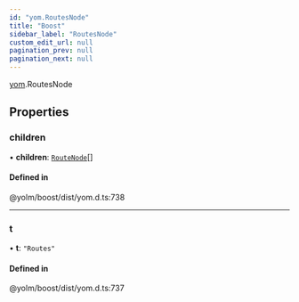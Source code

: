 ```yaml
---
id: "yom.RoutesNode"
title: "Boost"
sidebar_label: "RoutesNode"
custom_edit_url: null
pagination_prev: null
pagination_next: null
---
```


[yom](../namespaces/yom.md).RoutesNode

## Properties

### children

• **children**: [`RouteNode`](yom.RouteNode.md)[]

#### Defined in

@yolm/boost/dist/yom.d.ts:738

___

### t

• **t**: ``"Routes"``

#### Defined in

@yolm/boost/dist/yom.d.ts:737
